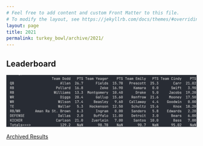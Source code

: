```yaml
---
# Feel free to add content and custom Front Matter to this file.
# To modify the layout, see https://jekyllrb.com/docs/themes/#overriding-theme-defaults
layout: page
title: 2021
permalink: turkey_bowl/archive/2021/
---
```


## Leaderboard
![](/assets/images/2021/2021_results.png)

[Archived Results](/turkey_bowl/archive/)
